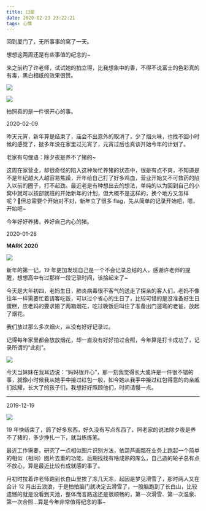 ```yaml
---
title: 臼犀
date: 2020-02-23 23:22:21
tags: 心情
---
```


回到厦门了，无所事事的窝了一天。

想想这两周还是有些事值的纪念的~

来之前约了许老师，试试她的拍立得，比我想象中的香，不得不说富士的色彩真的有毒，黑白相纸的效果很赞。

![](/img/2020/02/02.jpeg)

<!--- more --->

![](/img/2020/01/01.jpeg)

拍照真的是一件很开心的事。


2020-02-09

昨天元宵，新年算是结束了，庙会不出意外的取消了，少了烟火味，也找不回小时候的感觉了，挺多年没在家里过元宵了，元宵过后也真该开始今年的计划了。

老家有句俚语：除夕夜是养不了猪的~

这周在家营业，却很奇怪的陷入这种匆忙养猪的状态中，很是有点不爽，不知道是不是年纪越大人越容易焦躁，开年给自己打了好多鸡血，营业开始又不可救药的陷入以前的圈子，打不起劲。最近老是有种想出去的想法，单纯的以为回到自己的小窝中就可以按部就班的开始新年的计划，但大概不是这样的，换个地方又怎样呢？但总需要个开始对不对，新年立了很多 flag，先从简单的记录开始吧，嗯，开始吧~

今年好好养猪，养好自己内心的猪。

2020-01-28

**MARK 2020**

![](/img/2020/01/01.jpeg)


新年的第一记，19 年更加发现自己是一个不会记录总结的人，感谢许老师的提醒，想想高中有过那样一段记录时间，该拾起来了~

今天是大年初四，老妈生日，肺炎病毒很不客气的送走了探亲的客人们，老妈不像往年一样需要忙着请客吃饭，可以过个省心的生日了，比较可惜的是没准备好生日蛋糕，应老妈的要求搬了两箱烟花，吃过晚饭后叫住了准备出门遛弯的老爸，放起了烟花。

我们放过那么多次烟火，从没有好好记录过。

记得每年家里都会放放烟花，却一直没有好好拍过合照，今年算是打卡成功了，记录所谓的“此刻”。

![](/img/2020/01/02.jpeg)

今天当妹妹在我耳边说：“妈妈很开心”，那一刻我觉得长大或许是一件很不错的事，就像小时候我从她手中接过红包一般，如今她从我手中接过红包得意的向亲戚们炫耀，长大了的孩子们，我想好好照顾他们，时间请慢一点。

----------------------------------

2019-12-19

![](/img/20191203.jpeg)


19 年快结束了，鸽了好多东西，好久没有写点东西了，照老家的说法除夕夜是养不了猪的，多少挣扎一下，就当练练笔。


最近工作需要，研究了一点相似图片识别方法，依葫芦画瓢在业务上跑起一个简单的相似（相同）图片去重的功能，后期找找有啥成熟的库么，自己造的轮子总有点不放心，算是最近比较有成就感的事了。

月初时拉着许老师跑到长白山里挨了冻几天冻，起因是梦见滑雪了，那时两人又在合计 12 月出去浪浪，于是拍拍脑门就决定去滑雪了，一股脑跑到了长白山，比较遗憾的就是没看到天池，整体而言路途还是很顺畅的，第一次滑雪、第一次温泉、第一次合照...算是今年非常值得纪念的事~